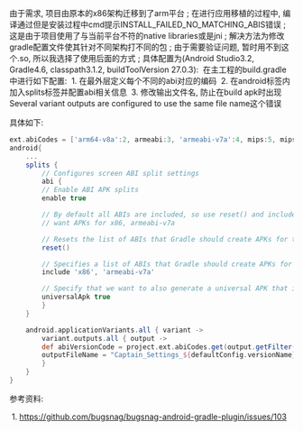 由于需求, 项目由原本的x86架构迁移到了arm平台 ;
在进行应用移植的过程中, 编译通过但是安装过程中cmd提示INSTALL_FAILED_NO_MATCHING_ABIS错误 ;
这是由于项目使用了与当前平台不符的native libraries或是jni ;
解决方法为修改gradle配置文件使其针对不同架构打不同的包 ;
由于需要验证问题, 暂时用不到这个.so, 所以我选择了使用后面的方式 ;
具体配置为(Android Studio3.2, Gradle4.6, classpath3.1.2, buildToolVersion 27.0.3):
​	在主工程的build.gradle中进行如下配置:
​	1. 在最外层定义每个不同的abi对应的编码
​	2. 在android标签内加入splits标签并配置abi相关信息
​	3. 修改输出文件名, 防止在build apk时出现Several variant outputs are configured to use the same file name这个错误

具体如下:

```gradle
ext.abiCodes = ['arm64-v8a':2, armeabi:3, 'armeabi-v7a':4, mips:5, mips64:6, x86:7, 'x86_64':8]
android{
    ...
    splits {
        // Configures screen ABI split settings
        abi {
        // Enable ABI APK splits
        enable true

        // By default all ABIs are included, so use reset() and include to specify that we only
        // want APKs for x86, armeabi-v7a

        // Resets the list of ABIs that Gradle should create APKs for to none
        reset()

        // Specifies a list of ABIs that Gradle should create APKs for
        include 'x86', 'armeabi-v7a'

        // Specify that we want to also generate a universal APK that includes all ABIs
        universalApk true
        }
    }

    android.applicationVariants.all { variant ->
        variant.outputs.all { output ->
        def abiVersionCode = project.ext.abiCodes.get(output.getFilter("ABI"))
        outputFileName = "Captain_Settings_${defaultConfig.versionName}_${releaseTime()}_${variant.productFlavors[0].name}_${variant.buildType.name}_${abiVersionCode}.apk"
        }
    }
}
```

参考资料:

​	1. https://github.com/bugsnag/bugsnag-android-gradle-plugin/issues/103
